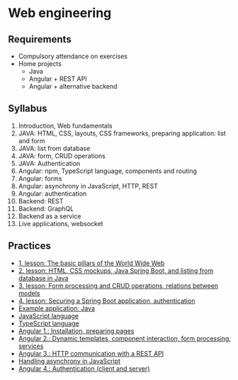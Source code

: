 # Web engineering

## Requirements

- Compulsory attendance on exercises
- Home projects
    + Java
    + Angular + REST API
    + Angular + alternative backend

## Syllabus

1. Introduction, Web fundamentals
2. JAVA: HTML, CSS, layouts, CSS frameworks, preparing application: list and form
3. JAVA: list from database
4. JAVA: form, CRUD operations
5. JAVA: Authentication
6. Angular: npm, TypeScript language, components and routing
7. Angular: forms
8. Angular: asynchrony in JavaScript, HTTP, REST
9. Angular: authentication
10. Backend: REST
11. Backend: GraphQL
12. Backend as a service
13. Live applications, websocket

## Practices

- [1. lesson: The basic pillars of the World Wide Web](#!/subjects/webeng/practices/01)
- [2. lesson: HTML, CSS mockups, Java Spring Boot, and listing from database in Java](#!/subjects/webeng/practices/02)
- [3. lesson: Form processing and CRUD operations, relations between models](#!/subjects/webeng/practices/03)
- [4. lesson: Securing a Spring Boot application, authentication](#!/subjects/webeng/practices/04)
- [Example application: Java](#!/subjects/webeng/practices/issue-tracker-java)
- [JavaScript language](#!/subjects/webeng/practices/javascript-language)
- [TypeScript language](#!/subjects/webeng/practices/typescript-language)
- [Angular 1.: Installation, preparing pages](#!/subjects/webeng/practices/angular1)
- [Angular 2.: Dynamic templates, component interaction, form processing, services](#!/subjects/webeng/practices/angular2)
- [Angular 3.: HTTP communication with a REST API](#!/subjects/webeng/practices/angular3)
- [Handling asynchrony in JavaScript](#!/subjects/webeng/practices/async)
- [Angular 4.: Authentication (client and server)](#!/subjects/webeng/practices/angular4)
